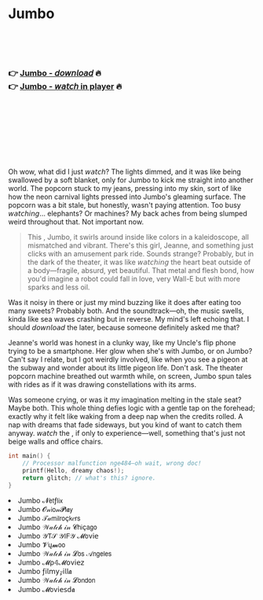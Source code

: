 <h1>Jumbo</h1>

<br><br><br>

<h3>👉 <a href="https://Chases-resdochengue1976.github.io/nzpiwedspb/">Jumbo - 𝘥𝘰𝘸𝘯𝘭𝘰𝘢𝘥</a> 🔥<br>
👉 <a href="https://Chases-resdochengue1976.github.io/nzpiwedspb/">Jumbo - 𝘸𝘢𝘵𝘤𝘩 in player</a> 🔥
</h3>



<br><br><br><br><br><br><br>


Oh wow, what did I just 𝘸𝘢𝘵𝘤𝘩? The lights dimmed, and it was like being swallowed by a soft blanket, only for Jumbo to kick me straight into another world. The popcorn stuck to my jeans, pressing into my skin, sort of like how the neon carnival lights pressed into Jumbo's gleaming surface. The popcorn was a bit stale, but honestly, wasn't paying attention. Too busy 𝘸𝘢𝘵𝘤𝘩𝘪𝘯𝘨… elephants? Or machines? My back aches from being slumped weird throughout that. Not important now.

> This  , Jumbo, it swirls around inside like colors in a kaleidoscope, all mismatched and vibrant. There's this girl, Jeanne, and something just clicks with an amusement park ride. Sounds strange? Probably, but in the dark of the theater, it was like 𝘸𝘢𝘵𝘤𝘩𝘪𝘯𝘨 the heart beat outside of a body—fragile, absurd, yet beautiful. That metal and flesh bond, how you'd imagine a robot could fall in love, very Wall-E but with more sparks and less oil.

Was it noisy in there or just my mind buzzing like it does after eating too many sweets? Probably both. And the soundtrack—oh, the music swells, kinda like sea waves crashing but in reverse. My mind's left echoing that. I should 𝘥𝘰𝘸𝘯𝘭𝘰𝘢𝘥 the   later, because someone definitely asked me that?

Jeanne's world was honest in a clunky way, like my Uncle's flip phone trying to be a smartphone. Her glow when she's with Jumbo, or on Jumbo? Can't say I relate, but I got weirdly involved, like when you see a pigeon at the subway and wonder about its little pigeon life. Don't ask. The theater popcorn machine breathed out warmth while, on screen, Jumbo spun tales with rides as if it was drawing constellations with its arms.

Was someone crying, or was it my imagination melting in the stale seat? Maybe both. This whole thing defies logic with a gentle tap on the forehead; exactly why it felt like waking from a deep nap when the credits rolled. A nap with dreams that fade sideways, but you kind of want to catch them anyway. 𝘸𝘢𝘵𝘤𝘩 the  , if only to experience—well, something that's just not beige walls and office chairs.

```cpp
int main() {
    // Processor malfunction nge484–oh wait, wrong doc!
    printf(Hello, dreamy chaos!);
    return glitch; // what's this? ignore.
}
```

<li>Jumbo 𝓝𝖾𝗍ƒ𝗅𝗂𝗑</li>
<li>Jumbo 𝓞𝓃𝗂𝗈𝓃𝓟𝗅𝖆𝗒</li>
<li>Jumbo 𝒯𝒶𝗆𝗂𝗅𝗋𝗈ç𝗄𝑒𝗋𝗌</li>
<li>Jumbo 𝒲𝒶𝓉𝒸𝒽 𝒾𝓃 𝓒𝗁𝗂ç𝖺𝗀𝗈</li>
<li>Jumbo 𝒴𝖳𝒮 𝒴𝖨𝖥𝒴 𝓜𝗈ν𝗂𝖾</li>
<li>Jumbo 𝓥ų𝓶𝗈𝗈</li>
<li>Jumbo 𝒲𝒶𝓉𝒸𝒽 𝒾𝓃 𝓛𝗈𝗌 𝒜𝗇𝗀𝖾𝗅𝖾𝗌</li>
<li>Jumbo 𝓜ρ𝟜𝓜𝗈ν𝗂𝖾𝗓</li>
<li>Jumbo ƒ𝗂𝗅𝗆𝗒𝓏𝗂𝗅𝗅𝖆</li>
<li>Jumbo 𝒲𝒶𝓉𝒸𝒽 𝒾𝓃 𝓛𝗈𝗇𝖽𝗈𝗇</li>
<li>Jumbo 𝓜𝗈ν𝗂𝖾𝗌ԁ𝖆</li>
